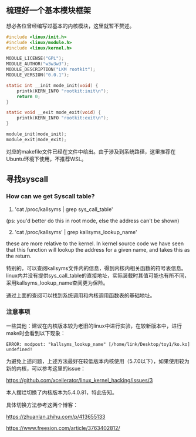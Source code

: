 ## 梳理好一个基本模块框架
想必各位曾经编写过基本的内核模块，这里就暂不赘述。
```C
#include <linux/init.h>
#include <linux/module.h>
#include <linux/kernel.h>

MODULE_LICENSE("GPL");
MODULE_AUTHOR("w3w3w3");
MODULE_DESCRIPTION("LKM rootkit");
MODULE_VERSION("0.0.1");

static int __init mode_init(void) {
    printk(KERN_INFO "rootkit:init\n");
    return 0;
}

static void __exit mode_exit(void) {
    printk(KERN_INFO "rootkit:exit\n");
}

module_init(mode_init);
module_exit(mode_exit);
```

对应的makefile文件已经在文件中给出。由于涉及到系统路径，这里推荐在Ubuntu环境下使用，不推荐WSL。
## 寻找syscall
### How can we get Syscall table?
1. 'cat /proc/kallsyms | grep sys_call_table' 

(ps: you'd better do this in root mode, else the address can't be shown)

2. 'cat /proc/kallsyms' | grep kallsyms_lookup_name'

these are more relative to the kernel. In kernel source code we have seen that this function will lookup the address for a given name, and takes this as the return.

特别的，可以查阅kallsyms文件内的信息，得到内核内相关函数的符号表信息。linux内并没有提供sys_call_table的直接地址，实际装载时其值可能也有所不同，采用kallsyms_lookup_name查阅更为保险。

通过上面的查阅可以找到系统调用和内核调用函数表的基础地址。

### 注意事项
一些其他：建议在内核版本较为老旧的linux中进行实验，在较新版本中，进行make时会看到以下现象：
```
ERROR: modpost: "kallsyms_lookup_name" [/home/link/Desktop/toy1/ko.ko] undefined!
```
为避免上述问题，上述方法最好在较低版本内核使用（5.7.0以下），如果使用较为新的内核，可以参考这里的issue：

https://github.com/xcellerator/linux_kernel_hacking/issues/3

本人摆烂切换了内核版本为5.4.0.81，特此告知。

具体切换方法参考这两个博客：

https://zhuanlan.zhihu.com/p/413655133

https://www.freesion.com/article/3763402812/